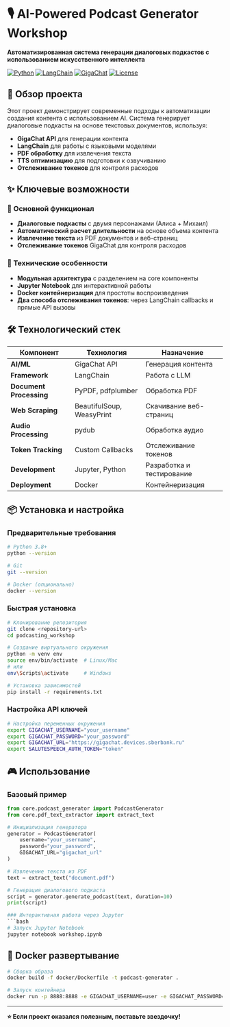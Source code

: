 # 🎙️ AI-Powered Podcast Generator Workshop

**Автоматизированная система генерации диалоговых подкастов с использованием искусственного интеллекта**

[![Python](https://img.shields.io/badge/Python-3.8+-blue.svg)](https://www.python.org/downloads/)
[![LangChain](https://img.shields.io/badge/LangChain-0.3+-green.svg)](https://langchain.com/)
[![GigaChat](https://img.shields.io/badge/GigaChat-API-orange.svg)](https://developers.sber.ru/portal/products/gigachat)
[![License](https://img.shields.io/badge/License-MIT-yellow.svg)](LICENSE)

## 🚀 Обзор проекта

Этот проект демонстрирует современные подходы к автоматизации создания контента с использованием AI. Система генерирует диалоговые подкасты на основе текстовых документов, используя:

- **GigaChat API** для генерации контента
- **LangChain** для работы с языковыми моделями
- **PDF обработку** для извлечения текста
- **TTS оптимизацию** для подготовки к озвучиванию
- **Отслеживание токенов** для контроля расходов

## ✨ Ключевые возможности

### 🎯 Основной функционал
- **Диалоговые подкасты** с двумя персонажами (Алиса + Михаил)
- **Автоматический расчет длительности** на основе объема контента
- **Извлечение текста** из PDF документов и веб-страниц
- **Отслеживание токенов** GigaChat для контроля расходов

### 🔧 Технические особенности
- **Модульная архитектура** с разделением на core компоненты
- **Jupyter Notebook** для интерактивной работы
- **Docker контейнеризация** для простоты воспроизведения
- **Два способа отслеживания токенов**: через LangChain callbacks и прямые API вызовы

## 🛠️ Технологический стек

| Компонент | Технология | Назначение |
|-----------|------------|------------|
| **AI/ML** | GigaChat API | Генерация контента |
| **Framework** | LangChain | Работа с LLM |
| **Document Processing** | PyPDF, pdfplumber | Обработка PDF |
| **Web Scraping** | BeautifulSoup, WeasyPrint | Скачивание веб-страниц |
| **Audio Processing** | pydub | Обработка аудио |
| **Token Tracking** | Custom Callbacks | Отслеживание токенов |
| **Development** | Jupyter, Python | Разработка и тестирование |
| **Deployment** | Docker | Контейнеризация |

## 📦 Установка и настройка

### Предварительные требования
```bash
# Python 3.8+
python --version

# Git
git --version

# Docker (опционально)
docker --version
```

### Быстрая установка
```bash
# Клонирование репозитория
git clone <repository-url>
cd podcasting_workshop

# Создание виртуального окружения
python -m venv env
source env/bin/activate  # Linux/Mac
# или
env\Scripts\activate     # Windows

# Установка зависимостей
pip install -r requirements.txt
```

### Настройка API ключей
```bash
# Настройка переменных окружения
export GIGACHAT_USERNAME="your_username"
export GIGACHAT_PASSWORD="your_password"
export GIGACHAT_URL="https://gigachat.devices.sberbank.ru"
export SALUTESPEECH_AUTH_TOKEN="token"
```

## 🎮 Использование

### Базовый пример
```python
from core.podcast_generator import PodcastGenerator
from core.pdf_text_extractor import extract_text

# Инициализация генератора
generator = PodcastGenerator(
    username="your_username",
    password="your_password", 
    GIGACHAT_URL="gigachat_url"
)

# Извлечение текста из PDF
text = extract_text("document.pdf")

# Генерация диалогового подкаста
script = generator.generate_podcast(text, duration=10)
print(script)

### Интерактивная работа через Jupyter
```bash
# Запуск Jupyter Notebook
jupyter notebook workshop.ipynb
```

## 🐳 Docker развертывание

```bash
# Сборка образа
docker build -f docker/Dockerfile -t podcast-generator .

# Запуск контейнера
docker run -p 8888:8888 -e GIGACHAT_USERNAME=user -e GIGACHAT_PASSWORD=pass podcast-generator -e SALUTESPEECH_AUTH_TOKEN=token 
```


---

**⭐ Если проект оказался полезным, поставьте звездочку!**